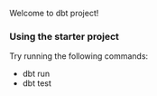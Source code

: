 Welcome to  dbt project!

### Using the starter project

Try running the following commands:
- dbt run
- dbt test



